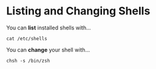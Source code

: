 # Listing and Changing Shells

You can **list** installed shells with...

```
cat /etc/shells
```

You can **change** your shell with...

```
chsh -s /bin/zsh
```

<!--

.gitconfig
https://gist.github.com/elijahmanor/459b89493a2cdc83d0cb9113ed3721ad

.vimrc
https://gist.github.com/elijahmanor/7c2be125549cc49b4f8424b89d0267ca

Slack Slalker
https://gist.github.com/elijahmanor/935559868675c7c22b7c0da6721a57cd

Awesome CLI Apps
https://github.com/agarrharr/awesome-cli-apps

Awesome Shell
https://github.com/alebcay/awesome-shell

Awesome CLI
https://github.com/sintaxi/awesome-cli


echo {1..8} | xargs -n 1 echo

https://explainshell.com/explain?cmd=echo+%7B1..8%7D+%7C+xargs+-n+1+echo

The default interactive shell is now zsh.
To update your account to use zsh, please run `chsh -s /bin/zsh`.
For more details, please visit https://support.apple.com/kb/HT208050.
ELIJAHs-MBP-2:cmd-fun elijahmanor$
-->
